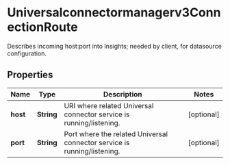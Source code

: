 

# Universalconnectormanagerv3ConnectionRoute

Describes incoming host:port into Insights; needed by client, for datasource configuration.

## Properties

| Name | Type | Description | Notes |
|------------ | ------------- | ------------- | -------------|
|**host** | **String** | URI where related Universal connector service is running/listening. |  [optional] |
|**port** | **String** | Port where the related Universal connector service is running/listening. |  [optional] |



